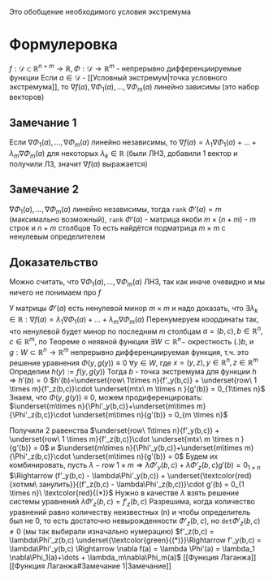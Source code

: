Это обобщение необходимого условия экстремума
# Формулеровка
$f:\mathcal{D}\subset \mathbb{R}^{n+m}\to\mathbb{R}, \Phi:\mathcal{D}\to\mathbb{R}^m$  - непрерывно дифференциируемые функции
Если $a\in\mathcal{D}$ - [[Условный экстремум|точка условного экстремума]], то
$\nabla f(a), \nabla\Phi_1(a),\dots,\nabla\Phi_m(a)$ линейно зависимы (это набор векторов)

## Замечание 1
Если $\nabla\Phi_1(a), \dots, \nabla\Phi_m(a)$ линейно независимы, то $\nabla f(a) = \lambda_1\nabla\Phi_1(a) + \dots + \lambda_m\nabla\Phi_m(a)$ для некоторых $\lambda_k\in\mathbb{R}$
(были ЛНЗ, добавили 1 вектор и получили ЛЗ, значит $\nabla f(a)$ выражается)
## Замечание 2
$\nabla\Phi_1(a), \dots, \nabla\Phi_m(a)$ линейно независимы, тогда $\texttt{rank}\ \Phi'(a) = m$ (максимально возможный), $\texttt{rank}\ \Phi'(a)$ - матрица якоби $m\times (n+m)$ - $m$ строк и $n + m$ столбцов 
То есть найдётся подматрица $m\times m$ с ненулевым определителем
## Доказательство
Можно считать, что $\nabla\Phi_1(a), \dots, \nabla\Phi_m(a)$ ЛНЗ, так как иначе очевидно и мы ничего не понимаем про $f$

У матрицы $\Phi'(a)$ есть ненулевой минор $m\times m$ и надо доказать, что $\exists \lambda_k \in \mathbb{R} : \nabla f(a) = \lambda_1\nabla\Phi_1(a)+\dots+\lambda_m\nabla\Phi_m(a)$
Перенумеруем координаты так, что ненулевой будет  минор по последним $m$ столбцам
$a=(b,c), b\in\mathbb{R}^n, c\in\mathbb{R}^m$, по Теореме о неявной функции $\exists W\subset\mathbb{R}^n -$ окрестность $(.)b$, и $g: W\subset\mathbb{R}^n \to \mathbb{R}^m$ непрерывно дифференциируемая функция, т.ч. это решение уравнения $\Phi(y, g(y)) \equiv 0\ \forall y\in W$, где $x=(y,z), y\in \mathbb{R}^n, z\in \mathbb{R}^m$
Определим $h(y) :=f(y,g(y))$
Тогда $b$ - точка экстремума для функции $h$ $\Rightarrow h'(b) = 0$
$h'(b)=\underset{row\ 1\times n}{f'_y(b,c)} + \underset{row\ 1 \times m}{f'_z(b,c)}\cdot \underset{mtx\ m \times n }{g'(b)} = 0_{1\times n}$
Знаем, что $\Phi(y, g(y)) \equiv 0$, можем продиференцировать:
$\underset{m\times n}{\Phi'_y(b,c)}+\underset{m\times m}{\Phi'_z(b,c)}\cdot \underset{m\times n}{g'(b)} = 0_{m \times n}$
 
 Получили 2 равенства $\underset{row\ 1\times n}{f'_y(b,c)} + \underset{row\ 1 \times m}{f'_z(b,c)}\cdot \underset{mtx\ m \times n }{g'(b)} = 0$ и $\underset{m\times n}{\Phi'_y(b,c)}+\underset{m\times m}{\Phi'_z(b,c)}\cdot \underset{m\times n}{g'(b)} = 0$
 Будем их комбинировать, пусть $\lambda - row\ 1\times m \Rightarrow \lambda\Phi'_y(b,c)+\lambda\Phi'_z(b,c)g'(b) = 0_{1\times n}$
$\Rightarrow (f'_y(b,c) - \lambda\Phi'_y(b,c)) + \underset{\textcolor{red}{хотмм\  занулить}}{(f'_z(b,c) - \lambda\Phi'_z(b,c))}\cdot g'(b) = 0_{1 \times n}\ \textcolor{red}{(*)}$ 
Нужно в  качестве $\lambda$ взять решение системы уравнений $\lambda\Phi'_z(b,c) = f'_z(b,c)$
Разрешима, когда количество уравнений равно количеству неизвестных (n) и чтобы определитель был не 0, то есть достаточно невырожденности $\Phi'_z(b,c)$, но $\texttt{det}\Phi'_z(b,c)\neq 0$ (мы так выбирали изначально нумерацию)
$f'_z(b,c) = \lambda\Phi'_z(b,c) \underset{\textcolor{green}{(*)}}\Rightarrow f'_y(b,c) = \lambda\Phi'_y(b,c) \Rightarrow \nabla f(a) = \lambda \Phi'(a) = \lambda_1 \nabla\Phi_1(a)+\dots + \lambda_m\nabla\Phi_m(a)$
[[Функция Лаганжа]]
[[Функция Лаганжа#Замечание 1|Замечание]]


